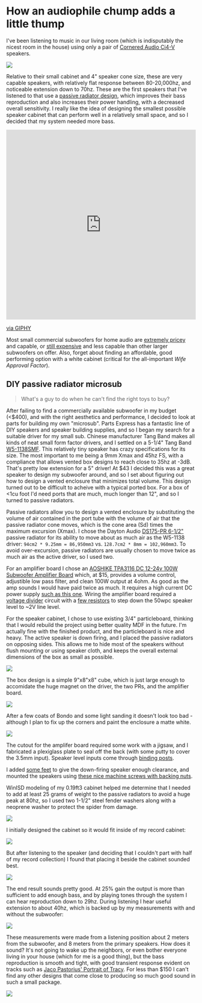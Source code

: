 # How an audiophile chump adds a little thump

I've been listening to music in our living room (which is indisputably the nicest room in the house) using only a pair of 
[Cornered Audio Ci4-V](https://www.cornered.dk/shop/c3-a65yy-nmw4a) speakers. 

![](http://mattshirley.com/uploads/2019/01/IMG_2758.jpg)

Relative to their small cabinet and 4" speaker 
cone size, these are very capable speakers, with relatively flat response between 80-20,000hz, and noticeable extension down 
to 70hz. These are the first speakers that I've listened to that use a 
[passive radiator design](https://en.wikipedia.org/wiki/Passive_radiator_(speaker)), which improves their bass reproduction and 
also increases their power handling, with a decreased overall sensitivity. I really like the idea of designing the smallest 
possible speaker cabinet that can perform well in a relatively small space, and so I decided that my system needed more 
bass.

<div style="width:100%;height:0;padding-bottom:100%;position:relative;"><iframe src="https://giphy.com/embed/1gO2qJJs29aw0" width="100%" height="100%" style="position:absolute" frameBorder="0" class="giphy-embed" allowFullScreen></iframe></div><p><a href="https://giphy.com/gifs/daft-punk-bass-1gO2qJJs29aw0">via GIPHY</a></p>

Most small commercial subwoofers for home audio are [extremely pricey](http://www.sunfire.com/product/atmos-dual-65-1400w-tracking-down-converter-powered-sub-auto-eq-brushed-aluminum-cab-XTATM265) and 
capable, or [still expensive](http://velodyneacoustics.com/subwoofers/microvee-6-5-black-207.html) and less capable than other larger 
subwoofers on offer. Also, forget about finding an affordable, good performing option with a white cabinet (critical for the 
all-important *Wife Approval Factor*).

## DIY passive radiator microsub
> What's a guy to do when he can't find the right toys to buy?

After failing to find a commercially available subwoofer in my budget (<$400), and with the right aesthetics and performance, 
I decided to look at parts for building my own "microsub". Parts Express has a fantastic line of DIY speakers and speaker building 
supplies, and so I began my search for a suitable driver for my small sub. Chinese manufacturer Tang Band makes all kinds of 
neat small form factor drivers, and I settled on a 5-1/4" Tang Band [W5-1138SMF](https://www.parts-express.com/tang-band-w5-1138smf-5-1-4-paper-cone-subwoofer-speaker--264-917). 
This relatively tiny speaker has crazy specifications for its size. The most important to me being a 9mm Xmax and 45hz FS, with a 
compliance that allows vented box designs to reach close to 35hz at -3dB. That's pretty low extension for a 5" driver! At $43 I decided 
this was a great speaker to design my subwoofer around, and so I set about figuring out how to design a vented enclosure that minimizes total 
volume. This design turned out to be difficult to acheive with a typical ported box. For a box of <1cu foot I'd need ports that are much, 
much longer than 12", and so I turned to passive radiators.

Passive radiators allow you to design a vented enclosure by substituting the volume of air contained in the port tube with 
the volume of air that the passive radiator cone moves, which is the cone area (Sd) times the maximum excursion (Xmax). I chose 
the Dayton Audio [DS175-PR 6-1/2"](https://www.parts-express.com/dayton-audio-ds175-pr-6-1-2-designer-series-passive-radiator--295-498) passive radiator 
for its ability to move about as much air as the W5-1138 driver: `94cm2 * 9.25mm = 86,950mm3` vs. `128.7cm2 * 8mm = 102,960mm3`. 
To avoid over-excursion, passive radiators are usually chosen to move twice as much air as the active driver, so I used two.

For an amplifier board I chose an [AOSHIKE TPA3116 DC 12-24v 100W Subwoofer Amplifier Board](https://amzn.to/2TiZVry) which, at $15, 
provides a volume control, adjustible low pass filter, and clean 100W output at 4ohm. As good as the amp sounds I would have paid 
twice as much. It requires a high current DC power supply [such as this one](https://www.parts-express.com/parts-express-24-vdc-5a-switching-power-supply-with-25-x-55mm-plug--120-055). 
Wiring the amplifier board required a [voltage divider](http://www.epanorama.net/circuits/speaker_to_line.html/) circuit with a [few resistors](https://electronics.stackexchange.com/a/100309) to step down the 50wpc speaker level to ~2V line level. 

For the speaker cabinet, I chose to use existing 3/4" particleboard, thinking that I would rebuild the project using better quality 
MDF in the future. I'm actually fine with the finished product, and the particleboard is nice and heavy. The active speaker is down 
firing, and I placed the passive radiators on opposing sides. This allows me to hide most of the speakers without flush mounting or using speaker cloth, 
and keeps the overall external dimensions of the box as small as possible. 

![](http://mattshirley.com/uploads/2019/01/IMG_2272.jpg)

The box design is a simple 9"x8"x8" cube, which is just large enough to accomidate the huge magnet on the driver, the two PRs, 
and the amplifier board.

![](http://mattshirley.com/uploads/2019/01/IMG_2273.jpg)

After a few coats of Bondo and some light sanding it doesn't look too bad - although I plan to fix up the corners and paint 
the enclosure a matte white.

![](http://mattshirley.com/uploads/2019/01/IMG_2755.jpg)

The cutout for the amplifer board required some work with a jigsaw, and I fabricated a plexiglass plate to seal off the back (with some 
putty to cover the 3.5mm input). Speaker level inputs come through [binding posts](https://www.parts-express.com/parts-express-banana-5-way-speaker-wire-binding-post-terminal--260-301). 

I added [some feet](https://www.parts-express.com/dayton-audio-drfs1-1-3-8-x-1-heavy-duty-rubber-feet-4-pcs--240-712) to give the 
down-firing speaker enough clearance, and mounted the speakers using [these nice machine screws with backing nuts](https://www.parts-express.com/parts-express-cast-frame-8-32-speaker-mounting-kit--260-779).

WinISD modeling of my 0.19ft3 cabinet helped me determine that I needed to add at least 25 grams of weight to the passive radiators 
to avoid a huge peak at 80hz, so I used two 1-1/2" steel fender washers along with a neoprene washer to protect the spider from damage.

![](http://mattshirley.com/uploads/2019/01/IMG_2754.jpg)

I initially designed the cabinet so it would fit inside of my record cabinet:

![](http://mattshirley.com/uploads/2019/01/IMG_2283.jpg)

But after listening to the speaker (and deciding that I couldn't part with half of my record collection) I found that 
placing it beside the cabinet sounded best.

![](http://mattshirley.com/uploads/2019/01/IMG_2756.jpg) 

The end result sounds pretty good. At 25% gain the output is more than sufficient to add enough bass, and by playing tones 
through the system I can hear reproduction down to 29hz. During listening I hear useful extension to about 40hz, which is backed up 
by my measurements with and without the subwoofer:

![](http://mattshirley.com/uploads/2019/01/microsub_spl_nosmooth.png) 

These measurements were made from a listening position about 2 meters from the subwoofer, and 8 meters from the primary speakers. 
How does it sound? It's not going to wake up the neighbors, or even bother everyone living in your house (which for me is a good thing), 
but the bass reproduction is smooth and tight, with good transient response evident on tracks such as [Jaco Pastorius' Portrait of Tracy](https://www.youtube.com/watch?v=nsZ_1mPOuyk). 
For less than $150 I can't find any other designs that come close to producing so much good sound in such a small package. 

![](http://mattshirley.com/uploads/2019/01/IMG_2757.jpg)
